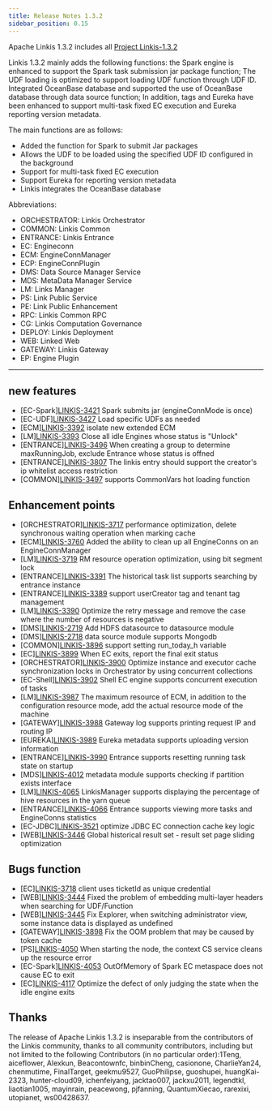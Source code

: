 ```yaml
---
title: Release Notes 1.3.2
sidebar_position: 0.15
---
```


Apache Linkis 1.3.2 includes all [Project Linkis-1.3.2](https://github.com/apache/linkis/projects/24)

Linkis 1.3.2 mainly adds the following functions: the Spark engine is enhanced to support the Spark task submission jar package function; The UDF loading is optimized to support loading UDF function through UDF ID. Integrated OceanBase database and supported the use of OceanBase database through data source function; In addition, tags and Eureka have been enhanced to support multi-task fixed EC execution and Eureka reporting version metadata.

The main functions are as follows:

- Added the function for Spark to submit Jar packages
- Allows the UDF to be loaded using the specified UDF ID configured in the background
- Support for multi-task fixed EC execution
- Support Eureka for reporting version metadata
- Linkis integrates the OceanBase database

Abbreviations:
- ORCHESTRATOR: Linkis Orchestrator
- COMMON: Linkis Common
- ENTRANCE: Linkis Entrance
- EC: Engineconn
- ECM: EngineConnManager
- ECP: EngineConnPlugin
- DMS: Data Source Manager Service
- MDS: MetaData Manager Service
- LM: Links Manager
- PS: Link Public Service
- PE: Link Public Enhancement
- RPC: Linkis Common RPC
- CG: Linkis Computation Governance
- DEPLOY: Linkis Deployment
- WEB: Linked Web
- GATEWAY: Linkis Gateway
- EP: Engine Plugin

---

## new features
- \[EC-Spark][LINKIS-3421](https://github.com/apache/linkis/issues/3421) Spark submits jar (engineConnMode is once)
- \[EC-UDF][LINKIS-3427](https://github.com/apache/linkis/issues/3427) Load specific UDFs as needed
- \[ECM][LINKIS-3392](https://github.com/apache/linkis/issues/3392) isolate new extended ECM
- \[LM][LINKIS-3393](https://github.com/apache/linkis/issues/3393) Close all idle Engines whose status is "Unlock"
- \[ENTRANCE][LINKIS-3496](https://github.com/apache/linkis/issues/3496) When creating a group to determine maxRunningJob, exclude Entrance whose status is offned
- \[ENTRANCE][LINKIS-3807](https://github.com/apache/linkis/issues/3807) The linkis entry should support the creator's ip whitelist access restriction
- \[COMMON][LINKIS-3497](https://github.com/apache/linkis/issues/3497) supports CommonVars hot loading function

## Enhancement points
- \[ORCHESTRATOR][LINKIS-3717](https://github.com/apache/linkis/issues/3717) performance optimization, delete synchronous waiting operation when marking cache
- \[ECM][LINKIS-3760](https://github.com/apache/linkis/issues/3760) Added the ability to clean up all EngineConns on an EngineConnManager
- \[LM][LINKIS-3719](https://github.com/apache/linkis/issues/3719) RM resource operation optimization, using bit segment lock
- \[ENTRANCE][LINKIS-3391](https://github.com/apache/linkis/issues/3391) The historical task list supports searching by entrance instance
- \[ENTRANCE][LINKIS-3389](https://github.com/apache/linkis/issues/3389) support userCreator tag and tenant tag management
- \[LM][LINKIS-3390](https://github.com/apache/linkis/issues/3390) Optimize the retry message and remove the case where the number of resources is negative
- \[DMS][LINKIS-2719](https://github.com/apache/linkis/issues/2719) Add HDFS datasource to datasource module
- \[DMS][LINKIS-2718](https://github.com/apache/linkis/issues/2718) data source module supports Mongodb
- \[COMMON][LINKIS-3896](https://github.com/apache/linkis/issues/3896) support setting run_today_h variable
- \[EC][LINKIS-3899](https://github.com/apache/linkis/issues/3899) When EC exits, report the final exit status
- \[ORCHESTRATOR][LINKIS-3900](https://github.com/apache/linkis/issues/3900) Optimize instance and executor cache synchronization locks in Orchestrator by using concurrent collections
- \[EC-Shell][LINKIS-3902](https://github.com/apache/linkis/issues/3902) Shell EC engine supports concurrent execution of tasks
- \[LM][LINKIS-3987](https://github.com/apache/linkis/issues/3987) The maximum resource of ECM, in addition to the configuration resource mode, add the actual resource mode of the machine
- \[GATEWAY][LINKIS-3988](https://github.com/apache/linkis/issues/3988) Gateway log supports printing request IP and routing IP
- \[EUREKA][LINKIS-3989](https://github.com/apache/linkis/issues/3989) Eureka metadata supports uploading version information
- \[ENTRANCE][LINKIS-3990](https://github.com/apache/linkis/issues/3990) Entrance supports resetting running task state on startup
- \[MDS][LINKIS-4012](https://github.com/apache/linkis/issues/4012) metadata module supports checking if partition exists interface
- \[LM][LINKIS-4065](https://github.com/apache/linkis/issues/4065) LinkisManager supports displaying the percentage of hive resources in the yarn queue
- \[ENTRANCE][LINKIS-4066](https://github.com/apache/linkis/issues/4066) Entrance supports viewing more tasks and EngineConns statistics
- \[EC-JDBC][LINKIS-3521](https://github.com/apache/linkis/issues/3521) optimize JDBC EC connection cache key logic
- \[WEB][LINKIS-3446](https://github.com/apache/linkis/issues/3446) Global historical result set - result set page sliding optimization

## Bugs function
- \[EC][LINKIS-3718](https://github.com/apache/linkis/issues/3718) client uses ticketId as unique credential
- \[WEB][LINKIS-3444](https://github.com/apache/linkis/issues/3444) Fixed the problem of embedding multi-layer headers when searching for UDF/Function
- \[WEB][LINKIS-3445](https://github.com/apache/linkis/issues/3445) Fix Explorer, when switching administrator view, some instance data is displayed as undefined
- \[GATEWAY][LINKIS-3898](https://github.com/apache/linkis/issues/3898) Fix the OOM problem that may be caused by token cache
- \[PS][LINKIS-4050](https://github.com/apache/linkis/issues/4050) When starting the node, the context CS service cleans up the resource error
- \[EC-Spark][LINKIS-4053](https://github.com/apache/linkis/issues/4053) OutOfMemory of Spark EC metaspace does not cause EC to exit
- \[EC][LINKIS-4117](https://github.com/apache/linkis/issues/4117) Optimize the defect of only judging the state when the idle engine exits

## Thanks
The release of Apache Linkis 1.3.2 is inseparable from the contributors of the Linkis community, thanks to all community contributors, including but not limited to the following Contributors (in no particular order):1Teng, aiceflower, Alexkun, Beacontownfc, binbinCheng, casionone, CharlieYan24, chenmutime, FinalTarget, geekmu9527, GuoPhilipse, guoshupei, huangKai-2323, hunter-cloud09, ichenfeiyang, jacktao007, jackxu2011, legendtkl, liaotian1005, mayinrain, peacewong, pjfanning, QuantumXiecao, rarexixi, utopianet, ws00428637.